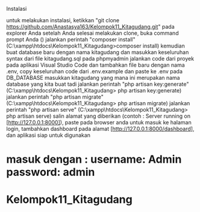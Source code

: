 Instalasi

untuk melakukan instalasi, ketikkan "git clone https://github.com/Anastasya163/Kelompok11_Kitagudang.git" pada explorer Anda
setelah Anda selesai melakukan clone, buka command prompt Anda ()
jalankan perintah "composer install" (C:\xampp\htdocs\Kelompok11_Kitagudang>composer install)
kemudian buat database  baru dengan nama kitagudang dan masukkan keseluruhan syntax dari file kitagudang.sql pada phpmyadmin 
jalankan code dari proyek pada aplikasi Visual Studio Code dan tambahkan file baru dengan nama .env, copy keseluruhan code dari .env.example dan paste ke .env
pada DB_DATABASE masukkan kitagudang yang mana ini merupakan nama database yang kita buat tadi
jalankan perintah "php artisan key:generate" (C:\xampp\htdocs\Kelompok11_Kitagudang> php artisan key:generate)
jalankan perintah "php artisan migrate" (C:\xampp\htdocs\Kelompok11_Kitagudang> php artisan migrate)
jalankan perintah "php artisan serve" (C:\xampp\htdocs\Kelompok11_Kitagudang> php artisan serve)
salin alamat yang diberikan (contoh : Server running on [http://127.0.0.1:8000]), paste pada browser anda
untuk masuk ke halaman login, tambahkan dashboard pada alamat [http://127.0.0.1:8000/dashboard], dan aplikasi siap untuk digunakan

masuk dengan : username: Admin password: admin
=======
# Kelompok11_Kitagudang


